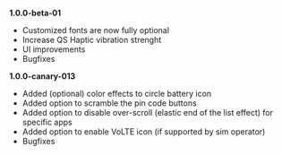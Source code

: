 **1.0.0-beta-01**
- Customized fonts are now fully optional
- Increase QS Haptic vibration strenght
- UI improvements
- Bugfixes

**1.0.0-canary-013**
- Added (optional) color effects to circle battery icon
- Added option to scramble the pin code buttons
- Added option to disable over-scroll (elastic end of the list effect) for specific apps
- Added option to enable VoLTE icon (if supported by sim operator)
- Bugfixes
